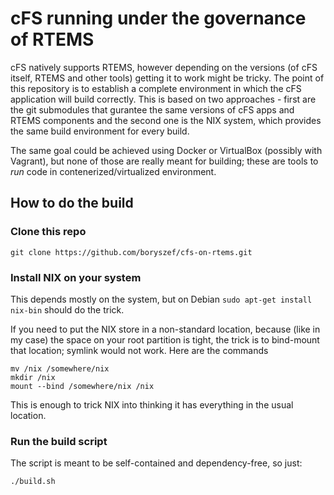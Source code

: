 # cFS running under the governance of RTEMS

cFS natively supports RTEMS, however depending on the versions (of cFS itself,
RTEMS and other tools) getting it to work might be tricky.  The point of this
repository is to establish a complete environment in which the cFS application
will build correctly.  This is based on two approaches - first are the git
submodules that gurantee the same versions of cFS apps and RTEMS components and
the second one is the NIX system, which provides the same build environment for
every build.

The same goal could be achieved using Docker or VirtualBox (possibly with
Vagrant), but none of those are really meant for building; these are tools to
*run* code in contenerized/virtualized environment.

## How to do the build

### Clone this repo
```
git clone https://github.com/boryszef/cfs-on-rtems.git
```

### Install NIX on your system

This depends mostly on the system, but on Debian `sudo apt-get install nix-bin`
should do the trick.

If you need to put the NIX store in a non-standard location, because (like in my
case) the space on your root partition is tight, the trick is to bind-mount that
location; symlink would not work. Here are the commands
```
mv /nix /somewhere/nix
mkdir /nix
mount --bind /somewhere/nix /nix
```
This is enough to trick NIX into thinking it has everything in the usual location.

### Run the build script

The script is meant to be self-contained and dependency-free, so just:
```
./build.sh
```